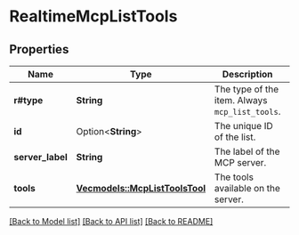 # RealtimeMcpListTools

## Properties

Name | Type | Description | Notes
------------ | ------------- | ------------- | -------------
**r#type** | **String** | The type of the item. Always `mcp_list_tools`. | 
**id** | Option<**String**> | The unique ID of the list. | [optional]
**server_label** | **String** | The label of the MCP server. | 
**tools** | [**Vec<models::McpListToolsTool>**](MCPListToolsTool.md) | The tools available on the server. | 

[[Back to Model list]](../README.md#documentation-for-models) [[Back to API list]](../README.md#documentation-for-api-endpoints) [[Back to README]](../README.md)



